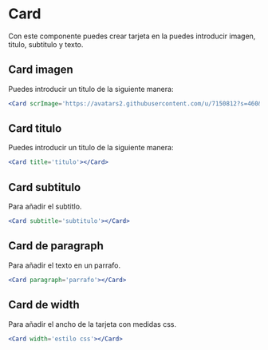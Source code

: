 # Card
Con este componente puedes crear tarjeta en la puedes introducir imagen, titulo, subtitulo y texto.

## Card imagen
Puedes introducir un titulo de la siguiente manera:

```jsx
<Card scrImage='https://avatars2.githubusercontent.com/u/7150812?s=460&v=4'></Card>
```

## Card titulo
Puedes introducir un titulo de la siguiente manera:

```jsx
<Card title='titulo'></Card>
```

## Card subtitulo
Para añadir el subtitlo.

```jsx
<Card subtitle='subtitulo'></Card>
```

## Card de paragraph
Para añadir el texto en un parrafo.

```jsx
<Card paragraph='parrafo'></Card>
```

## Card de width
Para añadir el ancho de la tarjeta con medidas css.

```jsx
<Card width='estilo css'></Card>
```
